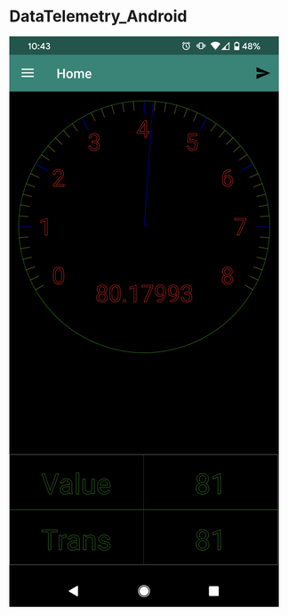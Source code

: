 # DataTelemetry_Android
![Home Screen](https://github.com/dbbert7729/AndroidDataTelemetryApp/blob/temp/AppPic1.png)
